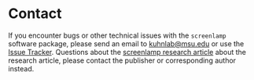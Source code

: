 # Contact

If you encounter bugs or other technical issues with the `screenlamp` software package, please send an email to [kuhnlab@msu.edu](mailto:kuhnlab@msu.edu) or use the [Issue Tracker](https://github.com/psa-lab/screenlamp/issues). Questions about the [screenlamp research article](cite/index.html) about the research article, please contact the publisher or corresponding author instead.
